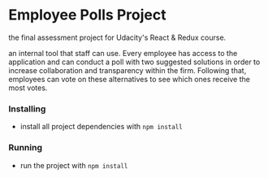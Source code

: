 # Employee Polls Project

the final assessment project for Udacity's React & Redux course.


an internal tool that staff can use. Every employee has access to the application and can conduct a poll with two suggested solutions in order to increase collaboration and transparency within the firm. Following that, employees can vote on these alternatives to see which ones receive the most votes.


### Installing

- install all project dependencies with `npm install`

### Running 
- run the project with `npm install`
